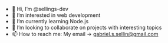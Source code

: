 - 👋 Hi, I’m @sellings-dev
- 👀 I’m interested in web development
- 🌱 I’m currently learning Node.js
- 💞️ I’m looking to collaborate on projects with interesting topics
- 📫 How to reach me: My email -> gabriel.s.sellin@gmail.com

<!---
sellings-dev/sellings-dev is a ✨ special ✨ repository because its `README.md` (this file) appears on your GitHub profile.
You can click the Preview link to take a look at your changes.
--->
